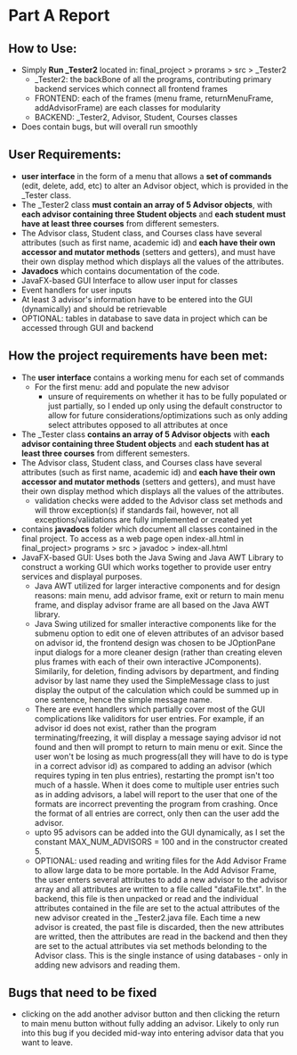 # Part A Report 

## How to Use:
+ Simply **Run _Tester2** located in: final_project > prorams > src > _Tester2 
  + _Tester2: the backBone of all the programs, contributing primary backend services which connect all frontend frames 
  + FRONTEND: each of the frames (menu frame, returnMenuFrame, addAdvisorFrame) are each classes for modularity
  + BACKEND: _Tester2, Advisor, Student, Courses classes 
 + Does contain bugs, but will overall run smoothly
  
  
## User Requirements:
+ **user interface** in the form of a menu that allows a **set of commands** (edit, delete, add, etc) to alter an Advisor object, which is provided in the _Tester class.
+ The _Tester2 class **must contain an array of 5 Advisor objects**, with **each advisor containing three Student objects** and **each student must have at least three courses** from different semesters.
+ The Advisor class, Student class, and Courses class have several attributes (such as first name, academic id) and **each have their own accessor and mutator methods** (setters and getters), and must have their own display method which displays all the values of the attributes.
+ **Javadocs** which contains documentation of the code.
+ JavaFX-based GUI Interface to allow user input for classes
+ Event handlers for user inputs
+ At least 3 advisor's information have to be entered into the GUI (dynamically) and should be retrievable 
+ OPTIONAL: tables in database to save data in project which can be accessed through GUI and backend 


## How the project requirements have been met:
+ The **user interface** contains a working menu for each set of commands
  + For the first menu: add and populate the new advisor
    + unsure of requirements on whether it has to be fully populated or just partially, so I ended up only using the default constructor to allow for future considerations/optimizations such as only adding select attributes opposed to all attributes at once
+ The _Tester class **contains an array of 5 Advisor objects** with **each advisor containing three Student objects** and **each student has at least three courses** from different semesters.
+ The Advisor class, Student class, and Courses class have several attributes (such as first name, academic id) and **each have their own accessor and mutator methods** (setters and getters), and must have their own display method which displays all the values of the attributes.
  + validation checks were added to the Advisor class set methods and will throw exception(s) if standards fail, however, not all exceptions/validations are fully implemented or created yet
+ contains **javadocs** folder which document all classes contained in the final project. To access as a web page open index-all.html in final_project> programs > src > javadoc > index-all.html
+ JavaFX-based GUI: Uses both the Java Swing and Java AWT Library to construct a working GUI which works together to provide user entry services and displayal purposes. 
  + Java AWT utilized for larger interactive components and for design reasons: main menu, add advisor frame, exit or return to main menu frame, and display advisor frame are all based on the Java AWT library. 
  + Java Swing utilized for smaller interactive components like for the submenu option to edit one of 
eleven attributes of an advisor based on advisor id, the frontend design was chosen to be JOptionPane input dialogs for a more cleaner design (rather than creating eleven plus frames with each of their own interactive JComponents). Similarily, for deletion, finding advisors by department, and finding advisor by last name they used the SimpleMessage class to just display the output of the calculation which could be summed up in one sentence, hence the simple message name. 
  + There are event handlers which partially cover most of the GUI complications like validitors for user entries. For example, if an advisor id does not exist, rather than the program terminating/freezing, it will display a message saying advisor id not found and then will prompt to return to main menu or exit. Since the user won't be losing as much progress(all they will have to do is type in a correct advisor id) as compared to adding an advisor (which requires typing in ten plus entries), restarting the prompt isn't too much of a hassle. When it does come to multiple user entries such as in adding advisors, a label will report to the user that one of the formats are incorrect preventing the program from crashing. Once the format of all entries are correct, only then can the user add the advisor.
  + upto 95 advisors can be added into the GUI dynamically, as I set the constant MAX_NUM_ADVISORS = 100 and in the constructor created 5. 
  + OPTIONAL: used reading and writing files for the Add Advisor Frame to allow large data to be more portable. In the Add Advisor Frame, the user enters several attributes to add a new advisor to the advisor array and all attributes are written to a file called "dataFile.txt". In the backend, this file is then unpacked or read and the individual attributes contained in the file are set to the actual attributes of the new advisor created in the _Tester2.java file. Each time a new advisor is created, the past file is discarded, then the new attributes are writted, then the attributes are read in the backend and then they are set to the actual attributes via set methods belonding to the Advisor class. This is the single instance of using databases - only in adding new advisors and reading them. 
  
  
## Bugs that need to be fixed
+ clicking on the add another advisor button and then clicking the return to main menu button without fully adding an advisor. Likely to only run into this bug if you decided mid-way into entering advisor data that you want to leave. 
